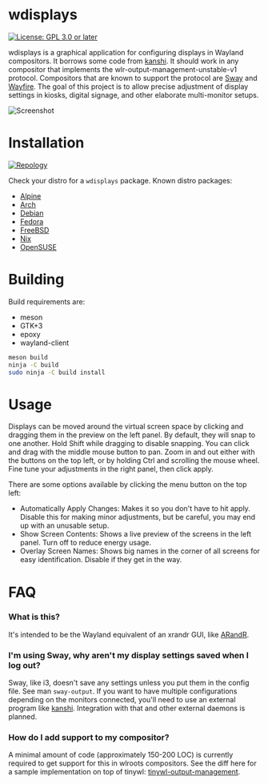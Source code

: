 # wdisplays

[![License: GPL 3.0 or later][license-img]][license-spdx]

wdisplays is a graphical application for configuring displays in Wayland
compositors. It borrows some code from [kanshi]. It should work in any
compositor that implements the wlr-output-management-unstable-v1 protocol.
Compositors that are known to support the protocol are [Sway] and [Wayfire].
The goal of this project is to allow precise adjustment of display settings in
kiosks, digital signage, and other elaborate multi-monitor setups.

![Screenshot](wdisplays.png)

# Installation

[![Repology][repology-img]][repology-pkg]

Check your distro for a `wdisplays` package. Known distro packages:

- [Alpine](https://pkgs.alpinelinux.org/package/edge/testing/x86_64/wdisplays)
- [Arch](https://aur.archlinux.org/packages/wdisplays-git/)
- [Debian](https://packages.debian.org/sid/wdisplays)
- [Fedora](https://packages.fedoraproject.org/pkgs/wdisplays/wdisplays)
- [FreeBSD](https://svnweb.freebsd.org/ports/head/x11/wdisplays/)
- [Nix](https://github.com/NixOS/nixpkgs/tree/master/pkgs/tools/graphics/wdisplays)
- [OpenSUSE](https://build.opensuse.org/package/show/home%3AMWh3/wdisplays)

# Building

Build requirements are:

- meson
- GTK+3
- epoxy
- wayland-client

```sh
meson build
ninja -C build
sudo ninja -C build install
```

# Usage

Displays can be moved around the virtual screen space by clicking and dragging
them in the preview on the left panel. By default, they will snap to one
another. Hold Shift while dragging to disable snapping. You can click and drag
with the middle mouse button to pan. Zoom in and out either with the buttons on
the top left, or by holding Ctrl and scrolling the mouse wheel. Fine tune your
adjustments in the right panel, then click apply.

There are some options available by clicking the menu button on the top left:

- Automatically Apply Changes: Makes it so you don't have to hit apply. Disable
  this for making minor adjustments, but be careful, you may end up with an
  unusable setup.
- Show Screen Contents: Shows a live preview of the screens in the left panel.
  Turn off to reduce energy usage.
- Overlay Screen Names: Shows big names in the corner of all screens for easy
  identification. Disable if they get in the way.

# FAQ

### What is this?

It's intended to be the Wayland equivalent of an xrandr GUI, like [ARandR].

### I'm using Sway, why aren't my display settings saved when I log out?

Sway, like i3, doesn't save any settings unless you put them in the config
file. See man `sway-output`. If you want to have multiple configurations
depending on the monitors connected, you'll need to use an external program
like [kanshi]. Integration with that and other external daemons is planned.

### How do I add support to my compositor?

A minimal amount of code (approximately 150-200 LOC) is currently required to
get support for this in wlroots compositors. See the diff here for a sample
implementation on top of tinywl: [tinywl-output-management].

[kanshi]: https://github.com/emersion/kanshi
[Sway]: https://swaywm.org
[Wayfire]: https://wayfire.org
[ARandR]: https://christian.amsuess.com/tools/arandr/
[tinywl-output-management]: https://git.sr.ht/~jf/tinywl-output-management/commit/87a45d89ae0e7975e2a59f84e960380dd2f5ac08

[license-img]:  https://img.shields.io/badge/License-GPL%203.0%20or%20later-blue.svg?logo=gnu
[license-spdx]: https://spdx.org/licenses/GPL-3.0-or-later.html
[repology-img]: https://repology.org/badge/tiny-repos/wdisplays.svg
[repology-pkg]: https://repology.org/project/wdisplays/versions
